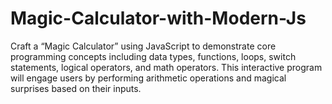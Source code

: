 # Magic-Calculator-with-Modern-Js

Craft a “Magic Calculator” using JavaScript to demonstrate core programming concepts including data types, functions, loops, switch statements, logical operators, and math operators. This interactive program will engage users by performing arithmetic operations and magical surprises based on their inputs.